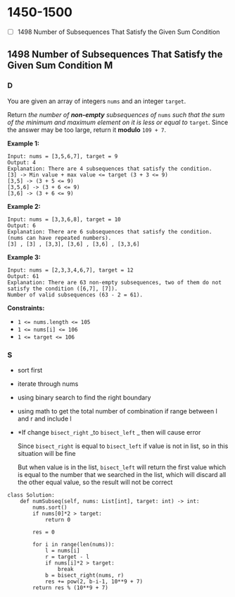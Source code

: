 # 1450-1500

* [ ] 1498 Number of Subsequences That Satisfy the Given Sum Condition



## 1498 Number of Subsequences That Satisfy the Given Sum Condition M

### D



You are given an array of integers `nums` and an integer `target`.

Return _the number of **non-empty** subsequences of_ `nums` _such that the sum of the minimum and maximum element on it is less or equal to_ `target`. Since the answer may be too large, return it **modulo** `109 + 7`.

&#x20;

**Example 1:**

```
Input: nums = [3,5,6,7], target = 9
Output: 4
Explanation: There are 4 subsequences that satisfy the condition.
[3] -> Min value + max value <= target (3 + 3 <= 9)
[3,5] -> (3 + 5 <= 9)
[3,5,6] -> (3 + 6 <= 9)
[3,6] -> (3 + 6 <= 9)
```

**Example 2:**

```
Input: nums = [3,3,6,8], target = 10
Output: 6
Explanation: There are 6 subsequences that satisfy the condition. (nums can have repeated numbers).
[3] , [3] , [3,3], [3,6] , [3,6] , [3,3,6]
```

**Example 3:**

```
Input: nums = [2,3,3,4,6,7], target = 12
Output: 61
Explanation: There are 63 non-empty subsequences, two of them do not satisfy the condition ([6,7], [7]).
Number of valid subsequences (63 - 2 = 61).
```

&#x20;

**Constraints:**

* `1 <= nums.length <= 105`
* `1 <= nums[i] <= 106`
* `1 <= target <= 106`

### S

* sort first&#x20;
* iterate through nums
* using binary search to find the right boundary
* using math to get the total number of combination if range between l and r and include l
*   \*If change `bisect_right` _to `bisect_left` _ then will cause error

    Since `bisect_right` is equal to `bisect_left` if value is not in list, so in this situation will be fine

    But when value is in the list, `bisect_left` will return the first value which is equal to the number that we searched in the list, which will discard all the other equal value, so the result will not be correct

```
class Solution:
    def numSubseq(self, nums: List[int], target: int) -> int:
        nums.sort()
        if nums[0]*2 > target:
            return 0
    
        res = 0
        
        for i in range(len(nums)):
            l = nums[i]
            r = target - l
            if nums[i]*2 > target:
                break
            b = bisect_right(nums, r)
            res += pow(2, b-i-1, 10**9 + 7)
        return res % (10**9 + 7)
```

